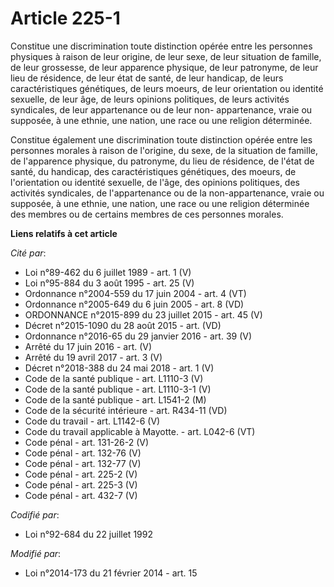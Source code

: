 # Article 225-1

Constitue une discrimination toute distinction opérée entre les personnes physiques à raison de leur origine, de leur sexe,
de leur situation de famille, de leur grossesse, de leur apparence physique, de leur patronyme, de leur lieu de résidence, de
leur état de santé, de leur handicap, de leurs caractéristiques génétiques, de leurs moeurs, de leur orientation ou identité
sexuelle, de leur âge, de leurs opinions politiques, de leurs activités syndicales, de leur appartenance ou de leur non-
appartenance, vraie ou supposée, à une ethnie, une nation, une race ou une religion déterminée. 

Constitue également une discrimination toute distinction opérée entre les personnes morales à raison de l'origine, du sexe,
de la situation de famille, de l'apparence physique, du patronyme, du lieu de résidence, de l'état de santé, du handicap, des
caractéristiques génétiques, des moeurs, de l'orientation ou identité sexuelle, de l'âge, des opinions politiques, des
activités syndicales, de l'appartenance ou de la non-appartenance, vraie ou supposée, à une ethnie, une nation, une race ou
une religion déterminée des membres ou de certains membres de ces personnes morales.

**Liens relatifs à cet article**

_Cité par_:

  - Loi n°89-462 du 6 juillet 1989 - art. 1 (V)
  - Loi n°95-884 du 3 août 1995 - art. 25 (V)
  - Ordonnance n°2004-559 du 17 juin 2004 - art. 4 (VT)
  - Ordonnance n°2005-649 du 6 juin 2005 - art. 8 (VD)
  - ORDONNANCE n°2015-899 du 23 juillet 2015 - art. 45 (V)
  - Décret n°2015-1090 du 28 août 2015 - art. (VD)
  - Ordonnance n°2016-65 du 29 janvier 2016 - art. 39 (V)
  - Arrêté du 17 juin 2016 - art. (V)
  - Arrêté du 19 avril 2017 - art. 3 (V)
  - Décret n°2018-388 du 24 mai 2018 - art. 1 (V)
  - Code de la santé publique - art. L1110-3 (V)
  - Code de la santé publique - art. L1110-3-1 (V)
  - Code de la santé publique - art. L1541-2 (M)
  - Code de la sécurité intérieure - art. R434-11 (VD)
  - Code du travail - art. L1142-6 (V)
  - Code du travail applicable à Mayotte. - art. L042-6 (VT)
  - Code pénal - art. 131-26-2 (V)
  - Code pénal - art. 132-76 (V)
  - Code pénal - art. 132-77 (V)
  - Code pénal - art. 225-2 (V)
  - Code pénal - art. 225-3 (V)
  - Code pénal - art. 432-7 (V)

_Codifié par_:

  - Loi n°92-684 du 22 juillet 1992

_Modifié par_:

  - Loi n°2014-173 du 21 février 2014 - art. 15
